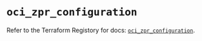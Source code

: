# `oci_zpr_configuration`

Refer to the Terraform Registory for docs: [`oci_zpr_configuration`](https://registry.terraform.io/providers/oracle/oci/6.18.0/docs/resources/zpr_configuration).
